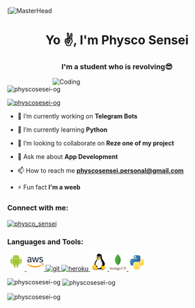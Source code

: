 [![MasterHead](https://i.pinimg.com/originals/8c/3d/19/8c3d19d72075c06a391e89de5b6f9c09.gif)
<h1 align="center">Yo ✌️, I'm Physco Sensei</h1>
<h3 align="center">I'm a student who is revolving😎</h3>
<img align="right" alt="Coding" width="400" src="https://64.media.tumblr.com/d1eac551cde1fa32c195995f669d15c4/tumblr_ph0k88R9XQ1xggw0so1_500.gif"


<p align="left"> <img src="https://komarev.com/ghpvc/?username=physcosesei-og&label=Profile%20views&color=0e75b6&style=flat" alt="physcosesei-og" /> </p>

<p align="left"> <a href="https://github.com/ryo-ma/github-profile-trophy"><img src="https://github-profile-trophy.vercel.app/?username=physcosesei-og" alt="physcosesei-og" /></a> </p>

- 🔭 I’m currently working on **Telegram Bots**

- 🌱 I’m currently learning **Python**

- 👯 I’m looking to collaborate on **Reze one of my project**

- 💬 Ask me about **App Development**

- 📫 How to reach me **physcosensei.personal@gmail.com**

- ⚡ Fun fact **I'm a weeb**

<h3 align="left">Connect with me:</h3>
<p align="left">
<a href="https://instagram.com/physcosensei" target="blank"><img align="center" src="https://raw.githubusercontent.com/rahuldkjain/github-profile-readme-generator/master/src/images/icons/Social/instagram.svg" alt="physco_sensei" height="30" width="40" /></a>
</p>

<h3 align="left">Languages and Tools:</h3>
<p align="left"> <a href="https://developer.android.com" target="_blank" rel="noreferrer"> <img src="https://raw.githubusercontent.com/devicons/devicon/master/icons/android/android-original-wordmark.svg" alt="android" width="40" height="40"/> </a> <a href="https://aws.amazon.com" target="_blank" rel="noreferrer"> <img src="https://raw.githubusercontent.com/devicons/devicon/master/icons/amazonwebservices/amazonwebservices-original-wordmark.svg" alt="aws" width="40" height="40"/> </a> <a href="https://git-scm.com/" target="_blank" rel="noreferrer"> <img src="https://www.vectorlogo.zone/logos/git-scm/git-scm-icon.svg" alt="git" width="40" height="40"/> </a> <a href="https://heroku.com" target="_blank" rel="noreferrer"> <img src="https://www.vectorlogo.zone/logos/heroku/heroku-icon.svg" alt="heroku" width="40" height="40"/> </a> <a href="https://www.linux.org/" target="_blank" rel="noreferrer"> <img src="https://raw.githubusercontent.com/devicons/devicon/master/icons/linux/linux-original.svg" alt="linux" width="40" height="40"/> </a> <a href="https://www.mongodb.com/" target="_blank" rel="noreferrer"> <img src="https://raw.githubusercontent.com/devicons/devicon/master/icons/mongodb/mongodb-original-wordmark.svg" alt="mongodb" width="40" height="40"/> </a> <a href="https://www.python.org" target="_blank" rel="noreferrer"> <img src="https://raw.githubusercontent.com/devicons/devicon/master/icons/python/python-original.svg" alt="python" width="40" height="40"/> </a> </p>

<p><img align="left" src="https://github-readme-stats.vercel.app/api/top-langs?username=physcosesei-og&show_icons=true&locale=en&layout=compact" alt="physcosesei-og" /></p>

<p>&nbsp;<img align="center" src="https://github-readme-stats.vercel.app/api?username=physcosesei-og&show_icons=true&locale=en" alt="physcosesei-og" /></p>

<p><img align="center" src="https://github-readme-streak-stats.herokuapp.com/?user=physcosesei-og&" alt="physcosesei-og" /></p>
